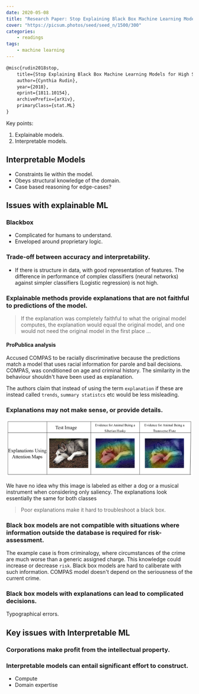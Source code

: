 ```yaml
---
date: 2020-05-08
title: "Research Paper: Stop Explaining Black Box Machine Learning Models for High Stakes Decisions..."
cover: "https://picsum.photos/seed/seed_n/1500/300"
categories:
    - readings
tags:
    - machine learning
---
```


```markdown
@misc{rudin2018stop,
    title={Stop Explaining Black Box Machine Learning Models for High Stakes Decisions and Use Interpretable Models Instead},
    author={Cynthia Rudin},
    year={2018},
    eprint={1811.10154},
    archivePrefix={arXiv},
    primaryClass={stat.ML}
}
```
Key points:

1. Explainable models.
2. Interpretable models.


## Interpretable Models
- Constraints lie within the model.
- Obeys structural knowledge of the domain.
- Case based reasoning for edge-cases?


## Issues with explainable ML

### Blackbox
- Complicated for humans to understand.
- Enveloped around proprietary logic.

### Trade-off between accuracy and interpretability.
- If there is structure in data, with good representation of features. The difference in performance
of complex classifiers (neural networks) against simpler classifiers (Logistic regression) is not high.

### Explainable methods provide explanations that are not faithful to predictions of the model.

> If the explanation was completely faithful to what the original model computes, the explanation would equal the original model, and one would not need the original model in the first place ...

#### ProPublica analysis
Accused COMPAS to be racially discriminative because the predictions match a model that uses racial information for parole and bail decisions. COMPAS, was conditioned on age and criminal history. The similarity in the behaviour shouldn't have been used as explanation.

The authors claim that instead of using the term `explanation` if these are instead called `trends`, `summary statistcs` etc would be less misleading.

### Explanations may not make sense, or provide details.

![Fig: Saliency does not explain anything except where the network is looking.](../images/saliencymaps.png)

We have no idea why this image is labeled as either a dog or a musical instrument when considering only saliency. The explanations look essentially the same for both classes

> Poor explanations make it hard to troubleshoot a black box.

### Black box models are not compatible with situations where information outside the database is required for risk-assessment.

The example case is from criminalogy, where circumstances of the crime are much worse than a generic assigned charge. This knowledge could increase or decrease `risk`. Black box models are hard to caliberate with such information. COMPAS model doesn't depend on the seriousness of the current crime.

### Black box models with explanations can lead to complicated decisions.
Typographical errors.


## Key issues with Interpretable ML

### Corporations make profit from the intellectual property.
### Interpretable models can entail significant effort to construct.
- Compute
- Domain expertise
